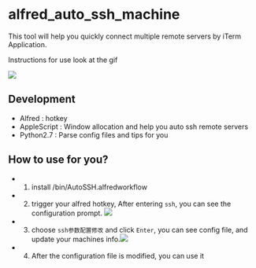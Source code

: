# alfred_auto_ssh_machine

This tool will help you quickly connect multiple remote servers by iTerm Application. 

Instructions for use look at the gif

![](http://s3.mogucdn.com/mlcdn/c45406/180225_67ih44ia0jf4dc6kb4c3l3h5chb8l_1265x718.gif)


## Development

* Alfred : hotkey
* AppleScript : Window allocation and help you auto ssh remote servers
* Python2.7 : Parse config files and tips for you

## How to use for you?

* 1. install /bin/AutoSSH.alfredworkflow 
* 2. trigger your alfred hotkey, After entering `ssh`, you can see the configuration prompt. ![](https://s3.mogucdn.com/mlcdn/c024f5/180422_7bc40i5jg4ak77c16i9li4939jcdd_627x449.png)
* 3. choose `ssh参数配置修改` and click `Enter`, you can see config file, and update your machines info.![](https://s3.mogucdn.com/mlcdn/c024f5/180422_4hf97j7a8hg873j2jid29g2jk0595_1247x887.png)
* 4. After the configuration file is modified, you can use it
